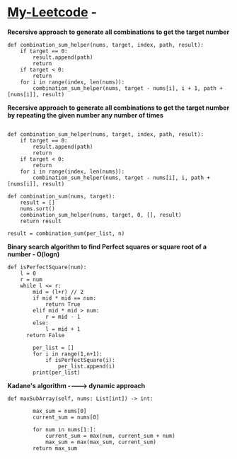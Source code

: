 # [My-Leetcode](https://leetcode.com/akhila_kamma/) - 

**Recersive approach to generate all combinations to get the target number**
```
def combination_sum_helper(nums, target, index, path, result):
    if target == 0:
        result.append(path)
        return
    if target < 0:
        return
    for i in range(index, len(nums)):
        combination_sum_helper(nums, target - nums[i], i + 1, path + [nums[i]], result)
```
      
**Recersive approach to generate all combinations to get the target number by repeating the given number any number of times**
```

def combination_sum_helper(nums, target, index, path, result):
    if target == 0:
        result.append(path)
        return
    if target < 0:
        return
    for i in range(index, len(nums)):
        combination_sum_helper(nums, target - nums[i], i, path + [nums[i]], result)
      
def combination_sum(nums, target):
    result = []
    nums.sort()
    combination_sum_helper(nums, target, 0, [], result)
    return result
    
result = combination_sum(per_list, n)
```

**Binary search algorithm to find Perfect squares or square root of a number - O(logn)**
```
def isPerfectSquare(num):
    l = 0
    r = num
    while l <= r:
        mid = (l+r) // 2
        if mid * mid == num:
            return True
        elif mid * mid > num:
            r = mid - 1
        else:
            l = mid + 1
      return False

        per_list = []
        for i in range(1,n+1):
            if isPerfectSquare(i):
                per_list.append(i)
        print(per_list)
```

**Kadane's algorithm ----> dynamic approach**

```
def maxSubArray(self, nums: List[int]) -> int:

        max_sum = nums[0]  
        current_sum = nums[0]  

        for num in nums[1:]:
            current_sum = max(num, current_sum + num)
            max_sum = max(max_sum, current_sum)
        return max_sum
```



